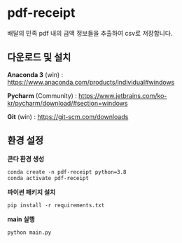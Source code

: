 # pdf-receipt
배달의 민족 pdf 내의 금액 정보들을 추출하여 csv로 저장합니다.

## 다운로드 및 설치
**Anaconda 3** (win)   : https://www.anaconda.com/products/individual#windows

**Pycharm** (Community) : https://www.jetbrains.com/ko-kr/pycharm/download/#section=windows

**Git** (win) : https://git-scm.com/downloads


## 환경 설정
**콘다 환경 생성**
```
conda create -n pdf-receipt python=3.8
conda activate pdf-receipt
```

**파이썬 패키지 설치**
```
pip install -r requirements.txt
```

**main 실행**
```
python main.py
```

